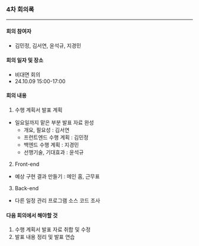### 4차 회의록
---
#### 회의 참여자
- 김민정, 김서연, 윤석규, 지경민

#### 회의 일자 및 장소
- 비대면 회의
- 24.10.09 15:00-17:00

#### 회의 내용
1) 수행 계획서 발표 계획
- 일요일까지 맡은 부분 발표 자료 완성
    - 개요, 필요성 : 김서연
    - 프런트엔드 수행 계획 : 김민정
    - 백엔드 수행 계획 : 지경민 
    - 선행기술, 기대효과 : 윤석규

2) Front-end
- 예상 구현 결과 만들기 : 메인 홈, 근무표

3) Back-end
- 다른 일정 관리 프로그램 소스 코드 조사


#### 다음 회의에서 해야할 것
1) 수행 계획서 발표 자료 취합 및 수정
2) 발표 내용 정리 및 발표 연습